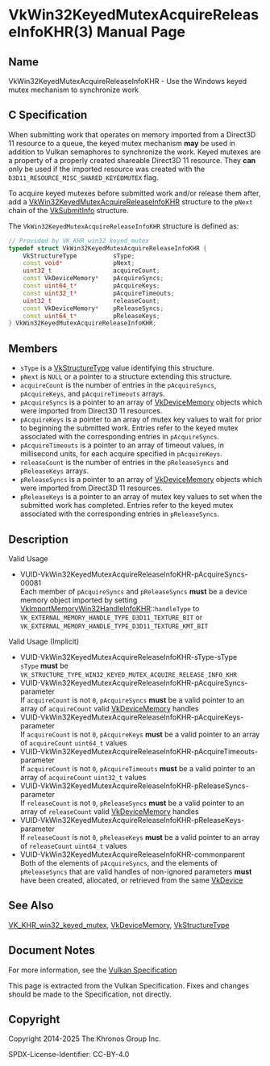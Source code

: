 # VkWin32KeyedMutexAcquireReleaseInfoKHR(3) Manual Page

## Name

VkWin32KeyedMutexAcquireReleaseInfoKHR - Use the Windows keyed mutex mechanism to synchronize work



## [](#_c_specification)C Specification

When submitting work that operates on memory imported from a Direct3D 11 resource to a queue, the keyed mutex mechanism **may** be used in addition to Vulkan semaphores to synchronize the work. Keyed mutexes are a property of a properly created shareable Direct3D 11 resource. They **can** only be used if the imported resource was created with the `D3D11_RESOURCE_MISC_SHARED_KEYEDMUTEX` flag.

To acquire keyed mutexes before submitted work and/or release them after, add a [VkWin32KeyedMutexAcquireReleaseInfoKHR](https://registry.khronos.org/vulkan/specs/latest/man/html/VkWin32KeyedMutexAcquireReleaseInfoKHR.html) structure to the `pNext` chain of the [VkSubmitInfo](https://registry.khronos.org/vulkan/specs/latest/man/html/VkSubmitInfo.html) structure.

The `VkWin32KeyedMutexAcquireReleaseInfoKHR` structure is defined as:

```c++
// Provided by VK_KHR_win32_keyed_mutex
typedef struct VkWin32KeyedMutexAcquireReleaseInfoKHR {
    VkStructureType          sType;
    const void*              pNext;
    uint32_t                 acquireCount;
    const VkDeviceMemory*    pAcquireSyncs;
    const uint64_t*          pAcquireKeys;
    const uint32_t*          pAcquireTimeouts;
    uint32_t                 releaseCount;
    const VkDeviceMemory*    pReleaseSyncs;
    const uint64_t*          pReleaseKeys;
} VkWin32KeyedMutexAcquireReleaseInfoKHR;
```

## [](#_members)Members

- `sType` is a [VkStructureType](https://registry.khronos.org/vulkan/specs/latest/man/html/VkStructureType.html) value identifying this structure.
- `pNext` is `NULL` or a pointer to a structure extending this structure.
- `acquireCount` is the number of entries in the `pAcquireSyncs`, `pAcquireKeys`, and `pAcquireTimeouts` arrays.
- `pAcquireSyncs` is a pointer to an array of [VkDeviceMemory](https://registry.khronos.org/vulkan/specs/latest/man/html/VkDeviceMemory.html) objects which were imported from Direct3D 11 resources.
- `pAcquireKeys` is a pointer to an array of mutex key values to wait for prior to beginning the submitted work. Entries refer to the keyed mutex associated with the corresponding entries in `pAcquireSyncs`.
- `pAcquireTimeouts` is a pointer to an array of timeout values, in millisecond units, for each acquire specified in `pAcquireKeys`.
- `releaseCount` is the number of entries in the `pReleaseSyncs` and `pReleaseKeys` arrays.
- `pReleaseSyncs` is a pointer to an array of [VkDeviceMemory](https://registry.khronos.org/vulkan/specs/latest/man/html/VkDeviceMemory.html) objects which were imported from Direct3D 11 resources.
- `pReleaseKeys` is a pointer to an array of mutex key values to set when the submitted work has completed. Entries refer to the keyed mutex associated with the corresponding entries in `pReleaseSyncs`.

## [](#_description)Description

Valid Usage

- [](#VUID-VkWin32KeyedMutexAcquireReleaseInfoKHR-pAcquireSyncs-00081)VUID-VkWin32KeyedMutexAcquireReleaseInfoKHR-pAcquireSyncs-00081  
  Each member of `pAcquireSyncs` and `pReleaseSyncs` **must** be a device memory object imported by setting [VkImportMemoryWin32HandleInfoKHR](https://registry.khronos.org/vulkan/specs/latest/man/html/VkImportMemoryWin32HandleInfoKHR.html)::`handleType` to `VK_EXTERNAL_MEMORY_HANDLE_TYPE_D3D11_TEXTURE_BIT` or `VK_EXTERNAL_MEMORY_HANDLE_TYPE_D3D11_TEXTURE_KMT_BIT`

Valid Usage (Implicit)

- [](#VUID-VkWin32KeyedMutexAcquireReleaseInfoKHR-sType-sType)VUID-VkWin32KeyedMutexAcquireReleaseInfoKHR-sType-sType  
  `sType` **must** be `VK_STRUCTURE_TYPE_WIN32_KEYED_MUTEX_ACQUIRE_RELEASE_INFO_KHR`
- [](#VUID-VkWin32KeyedMutexAcquireReleaseInfoKHR-pAcquireSyncs-parameter)VUID-VkWin32KeyedMutexAcquireReleaseInfoKHR-pAcquireSyncs-parameter  
  If `acquireCount` is not `0`, `pAcquireSyncs` **must** be a valid pointer to an array of `acquireCount` valid [VkDeviceMemory](https://registry.khronos.org/vulkan/specs/latest/man/html/VkDeviceMemory.html) handles
- [](#VUID-VkWin32KeyedMutexAcquireReleaseInfoKHR-pAcquireKeys-parameter)VUID-VkWin32KeyedMutexAcquireReleaseInfoKHR-pAcquireKeys-parameter  
  If `acquireCount` is not `0`, `pAcquireKeys` **must** be a valid pointer to an array of `acquireCount` `uint64_t` values
- [](#VUID-VkWin32KeyedMutexAcquireReleaseInfoKHR-pAcquireTimeouts-parameter)VUID-VkWin32KeyedMutexAcquireReleaseInfoKHR-pAcquireTimeouts-parameter  
  If `acquireCount` is not `0`, `pAcquireTimeouts` **must** be a valid pointer to an array of `acquireCount` `uint32_t` values
- [](#VUID-VkWin32KeyedMutexAcquireReleaseInfoKHR-pReleaseSyncs-parameter)VUID-VkWin32KeyedMutexAcquireReleaseInfoKHR-pReleaseSyncs-parameter  
  If `releaseCount` is not `0`, `pReleaseSyncs` **must** be a valid pointer to an array of `releaseCount` valid [VkDeviceMemory](https://registry.khronos.org/vulkan/specs/latest/man/html/VkDeviceMemory.html) handles
- [](#VUID-VkWin32KeyedMutexAcquireReleaseInfoKHR-pReleaseKeys-parameter)VUID-VkWin32KeyedMutexAcquireReleaseInfoKHR-pReleaseKeys-parameter  
  If `releaseCount` is not `0`, `pReleaseKeys` **must** be a valid pointer to an array of `releaseCount` `uint64_t` values
- [](#VUID-VkWin32KeyedMutexAcquireReleaseInfoKHR-commonparent)VUID-VkWin32KeyedMutexAcquireReleaseInfoKHR-commonparent  
  Both of the elements of `pAcquireSyncs`, and the elements of `pReleaseSyncs` that are valid handles of non-ignored parameters **must** have been created, allocated, or retrieved from the same [VkDevice](https://registry.khronos.org/vulkan/specs/latest/man/html/VkDevice.html)

## [](#_see_also)See Also

[VK\_KHR\_win32\_keyed\_mutex](https://registry.khronos.org/vulkan/specs/latest/man/html/VK_KHR_win32_keyed_mutex.html), [VkDeviceMemory](https://registry.khronos.org/vulkan/specs/latest/man/html/VkDeviceMemory.html), [VkStructureType](https://registry.khronos.org/vulkan/specs/latest/man/html/VkStructureType.html)

## [](#_document_notes)Document Notes

For more information, see the [Vulkan Specification](https://registry.khronos.org/vulkan/specs/latest/html/vkspec.html#VkWin32KeyedMutexAcquireReleaseInfoKHR)

This page is extracted from the Vulkan Specification. Fixes and changes should be made to the Specification, not directly.

## [](#_copyright)Copyright

Copyright 2014-2025 The Khronos Group Inc.

SPDX-License-Identifier: CC-BY-4.0